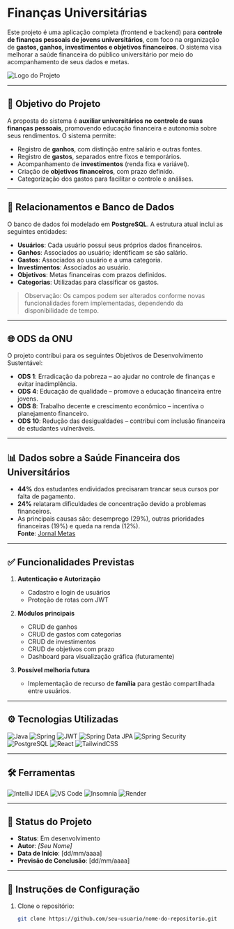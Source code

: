# Finanças Universitárias

Este projeto é uma aplicação completa (frontend e backend) para **controle de finanças pessoais de jovens universitários**, com foco na organização de **gastos, ganhos, investimentos e objetivos financeiros**. O sistema visa melhorar a saúde financeira do público universitário por meio do acompanhamento de seus dados e metas.

![Logo do Projeto](https://www.cdi24.com/wp-content/uploads/2019/10/Guide-to-hire-Java-Developer-in-2021.png "Developer Image")

---

## 🧠 Objetivo do Projeto

A proposta do sistema é **auxiliar universitários no controle de suas finanças pessoais**, promovendo educação financeira e autonomia sobre seus rendimentos. O sistema permite:

- Registro de **ganhos**, com distinção entre salário e outras fontes.
- Registro de **gastos**, separados entre fixos e temporários.
- Acompanhamento de **investimentos** (renda fixa e variável).
- Criação de **objetivos financeiros**, com prazo definido.
- Categorização dos gastos para facilitar o controle e análises.

---

## 🧩 Relacionamentos e Banco de Dados

O banco de dados foi modelado em **PostgreSQL**. A estrutura atual inclui as seguintes entidades:

- **Usuários**: Cada usuário possui seus próprios dados financeiros.
- **Ganhos**: Associados ao usuário; identificam se são salário.
- **Gastos**: Associados ao usuário e a uma categoria.
- **Investimentos**: Associados ao usuário.
- **Objetivos**: Metas financeiras com prazos definidos.
- **Categorias**: Utilizadas para classificar os gastos.

> Observação: Os campos podem ser alterados conforme novas funcionalidades forem implementadas, dependendo da disponibilidade de tempo.

---

## 🌐 ODS da ONU

O projeto contribui para os seguintes Objetivos de Desenvolvimento Sustentável:

- **ODS 1**: Erradicação da pobreza – ao ajudar no controle de finanças e evitar inadimplência.
- **ODS 4**: Educação de qualidade – promove a educação financeira entre jovens.
- **ODS 8**: Trabalho decente e crescimento econômico – incentiva o planejamento financeiro.
- **ODS 10**: Redução das desigualdades – contribui com inclusão financeira de estudantes vulneráveis.

---

## 📊 Dados sobre a Saúde Financeira dos Universitários

- **44%** dos estudantes endividados precisaram trancar seus cursos por falta de pagamento.
- **24%** relataram dificuldades de concentração devido a problemas financeiros.
- As principais causas são: desemprego (29%), outras prioridades financeiras (19%) e queda na renda (12%).  
  **Fonte**: [Jornal Metas](https://www.jornalmetas.com.br/geral/2025/01/2407751-dividas-levam-44-dos-estudantes-a-trancar-cursos-universitarios-no-brasil.html)

---

## ✅ Funcionalidades Previstas

1. **Autenticação e Autorização**
    - Cadastro e login de usuários
    - Proteção de rotas com JWT

2. **Módulos principais**
    - CRUD de ganhos
    - CRUD de gastos com categorias
    - CRUD de investimentos
    - CRUD de objetivos com prazo
    - Dashboard para visualização gráfica (futuramente)

3. **Possível melhoria futura**
    - Implementação de recurso de **família** para gestão compartilhada entre usuários.

---

## ⚙️ Tecnologias Utilizadas

![Java](https://img.shields.io/badge/java-%23ED8B00.svg?style=for-the-badge&logo=openjdk&logoColor=white)
![Spring](https://img.shields.io/badge/spring-%236DB33F.svg?style=for-the-badge&logo=spring&logoColor=white)
![JWT](https://img.shields.io/badge/JWT-000000.svg?style=for-the-badge&logo=JSON%20web%20tokens&logoColor=white)
![Spring Data JPA](https://img.shields.io/badge/Spring%20Data%20JPA-6DB33F.svg?style=for-the-badge&logo=spring&logoColor=white)
![Spring Security](https://img.shields.io/badge/Spring%20Security-6DB33F.svg?style=for-the-badge&logo=spring&logoColor=white)
![PostgreSQL](https://img.shields.io/badge/PostgreSQL-4169E1.svg?style=for-the-badge&logo=postgresql&logoColor=white)
![React](https://img.shields.io/badge/React-20232A?style=for-the-badge&logo=react&logoColor=61DAFB)
![TailwindCSS](https://img.shields.io/badge/TailwindCSS-38B2AC.svg?style=for-the-badge&logo=tailwind-css&logoColor=white)

---

## 🛠️ Ferramentas

![IntelliJ IDEA](https://img.shields.io/badge/IntelliJIDEA-000000.svg?style=for-the-badge&logo=intellij-idea&logoColor=white)
![VS Code](https://img.shields.io/badge/VSCode-007ACC.svg?style=for-the-badge&logo=visual-studio-code&logoColor=white)
![Insomnia](https://img.shields.io/badge/Insomnia-black?style=for-the-badge&logo=insomnia&logoColor=5849BE)
![Render](https://img.shields.io/badge/Render-000000.svg?style=for-the-badge&logo=render&logoColor=white)

---

## 📅 Status do Projeto

- **Status**: Em desenvolvimento
- **Autor**: *[Seu Nome]*
- **Data de Início**: [dd/mm/aaaa]
- **Previsão de Conclusão**: [dd/mm/aaaa]

---

## 📂 Instruções de Configuração

1. Clone o repositório:
   ```bash
   git clone https://github.com/seu-usuario/nome-do-repositorio.git
